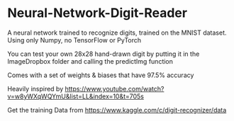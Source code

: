 # Neural-Network-Digit-Reader
A neural network trained to recognize digits, trained on the MNIST dataset. Using only Numpy, no TensorFlow or PyTorch

You can test your own 28x28 hand-drawn digit by putting it in the ImageDropbox folder and calling the predictImg function

Comes with a set of weights & biases that have 97.5% accuracy

Heavily inspired by https://www.youtube.com/watch?v=w8yWXqWQYmU&list=LL&index=10&t=705s

Get the training Data from https://www.kaggle.com/c/digit-recognizer/data 
